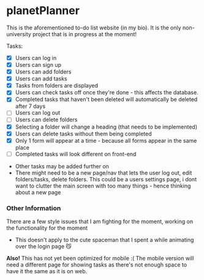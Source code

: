 # planetPlanner
This is the aforementioned to-do list website (in my bio). It is the only non-university project that is in progress at the moment!

Tasks: 
- [x] Users can log in
- [x] Users can sign up
- [x] Users can add folders
- [x] Users can add tasks
- [x] Tasks from folders are displayed
- [x] Users can check tasks off once they're done - this affects the database.
- [x] Completed tasks that haven't been deleted will automatically be deleted after 7 days
- [ ] Users can log out
- [ ] Users can delete folders
- [x] Selecting a folder will change a heading (that needs to be implemented)
- [x] Users can delete tasks without them being completed
- [x] Only 1 form will appear at a time - because all forms appear in the same place
- [ ] Completed tasks will look different on front-end
 
+ Other tasks may be added further on
+ There might need to be a new page/nav that lets the user log out, edit folders/tasks, delete folders. This could be a users settings page, i dont want to clutter the main screen with too many things - hence thinking about a new page

### Other Information
There are a few style issues that I am fighting for the moment, working on the functionality for the moment
  - This doesn't apply to the cute spaceman that I spent a while animating over the login page 😼

**Also!** This has not yet been optimized for mobile :( The mobile version will need a different page for showing tasks as there's not enough space to have it the same as it is on web.
